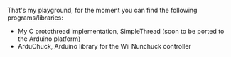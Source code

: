 That's my playground, for the moment you can find the following programs/libraries:
  * My C protothread implementation, SimpleThread (soon to be ported to the Arduino platform)
  * ArduChuck, Arduino library for the Wii Nunchuck controller